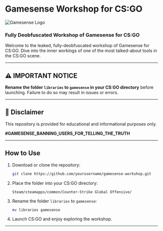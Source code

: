 # Gamesense Workshop for CS:GO

![Gamesense Logo](https://upload.wikimedia.org/wikipedia/commons/a/a8/Example_image.png) <!-- Replace with the actual link to a Gamesense logo if you have one -->

### Fully Deobfuscated Workshop of Gamesense for CS:GO

Welcome to the leaked, fully-deobfuscated workshop of Gamesense for CS:GO. Dive into the inner workings of one of the most talked-about tools in the CS:GO scene.

---

## ⚠️ IMPORTANT NOTICE

**Rename the folder `libraries` to `gamesense` in your CS:GO directory** before launching. Failure to do so may result in issues or errors.

---

## 🚨 Disclaimer

This repository is provided for educational and informational purposes only.

**#GAMESENSE_BANNING_USERS_FOR_TELLING_THE_TRUTH**

---

## How to Use

1. Download or clone the repository:
   ```bash
   git clone https://github.com/yourusername/gamesense-workshop.git
   ```

2. Place the folder into your CS:GO directory:
   ```
   Steam/steamapps/common/Counter-Strike Global Offensive/
   ```

3. Rename the folder `libraries` to `gamesense`:
   ```bash
   mv libraries gamesense
   ```

4. Launch CS:GO and enjoy exploring the workshop.

---
